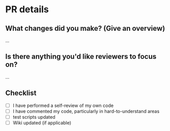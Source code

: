 # PR details

## What changes did you make? (Give an overview)

...

## Is there anything you'd like reviewers to focus on?

...

## Checklist

- [ ] I have performed a self-review of my own code
- [ ] I have commented my code, particularly in hard-to-understand areas
- [ ] test scripts updated
- [ ] Wiki updated (if applicable)
